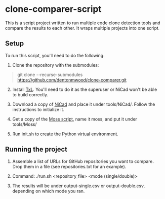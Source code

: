 # clone-comparer-script

This is a script project written to run multiple code clone detection tools and compare the results to each other. It wraps multiple projects into one script.

## Setup

To run this script, you'll need to do the following:

1. Clone the repository with the submodules:

> git clone --recurse-submodules https://github.com/dentonmwood/clone-comparer.git

2. Install [TxL](https://www.txl.ca/txl-index.html). You'll need to do it as the superuser or NiCad won't be able to build correctly.

3. Download a copy of [NiCad](https://www.txl.ca/txl-nicaddownload.html) and place it under tools/NiCad/. Follow the instructions to initialize it.

4. Get a copy of the [Moss script](https://theory.stanford.edu/~aiken/moss/), name it moss, and put it under tools/Moss/

5. Run init.sh to create the Python virtual environment.

## Running the project

1. Assemble a list of URLs for GitHub repositories you want to compare. Drop them in a file (see repositories.txt for an example).

2. Command: ./run.sh <repository_file> <mode (single/double)>

3. The results will be under output-single.csv or output-double.csv, depending on which mode you ran.